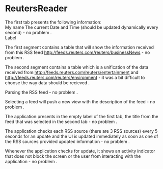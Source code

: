 # ReutersReader
The first tab presents the following information:  
My name
The current Date and Time (should be updated dynamically every second) - no problem .  
Label

The first segment contains a table that will show the information received from this RSS feed http://feeds.reuters.com/reuters/businessNews - no problem . 

The second segment contains a table which is a unification of the data received from http://feeds.reuters.com/reuters/entertainment and http://feeds.reuters.com/reuters/environment  - it was a bit difficult to choose the way data should be recieved .  

Parsing the RSS feed - no problem . 
 
Selecting a feed will push a new view with the description of the feed - no problem .  

The application presents in the empty label of the first tab, the title from the feed that was selected in the second tab - no problem . 

The application checks each RSS source (there are 3 RSS sources) every 5 seconds for an update and the UI is updated immediately as soon as one of the RSS sources provided updated information - no problem . 

Whenever the application checks for update, it shows an activity indicator that does not block the screen or the user from interacting with the application - no problem . 

